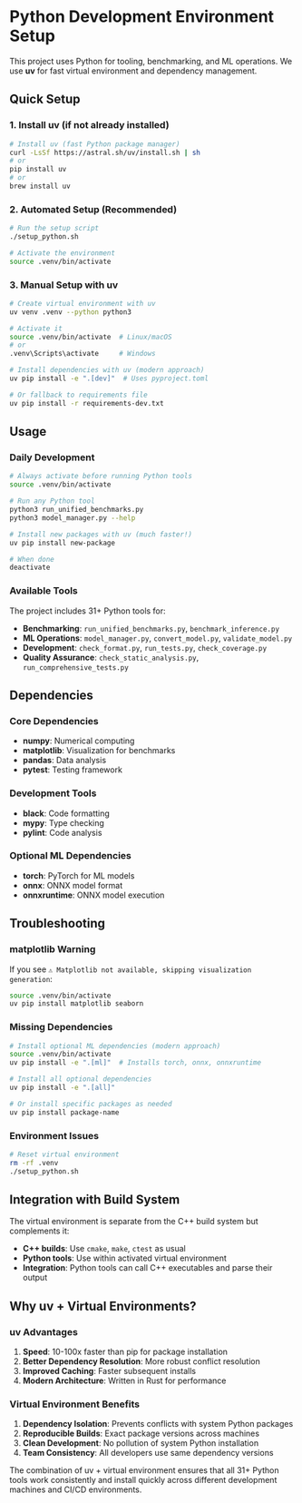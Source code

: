 # Python Development Environment Setup

This project uses Python for tooling, benchmarking, and ML operations. We use **uv** for fast virtual environment and dependency management.

## Quick Setup

### 1. Install uv (if not already installed)
```bash
# Install uv (fast Python package manager)
curl -LsSf https://astral.sh/uv/install.sh | sh
# or
pip install uv
# or
brew install uv
```

### 2. Automated Setup (Recommended)
```bash
# Run the setup script
./setup_python.sh

# Activate the environment
source .venv/bin/activate
```

### 3. Manual Setup with uv
```bash
# Create virtual environment with uv
uv venv .venv --python python3

# Activate it
source .venv/bin/activate  # Linux/macOS
# or
.venv\Scripts\activate     # Windows

# Install dependencies with uv (modern approach)
uv pip install -e ".[dev]"  # Uses pyproject.toml

# Or fallback to requirements file
uv pip install -r requirements-dev.txt
```

## Usage

### Daily Development
```bash
# Always activate before running Python tools
source .venv/bin/activate

# Run any Python tool
python3 run_unified_benchmarks.py
python3 model_manager.py --help

# Install new packages with uv (much faster!)
uv pip install new-package

# When done
deactivate
```

### Available Tools
The project includes 31+ Python tools for:
- **Benchmarking**: `run_unified_benchmarks.py`, `benchmark_inference.py`
- **ML Operations**: `model_manager.py`, `convert_model.py`, `validate_model.py`
- **Development**: `check_format.py`, `run_tests.py`, `check_coverage.py`
- **Quality Assurance**: `check_static_analysis.py`, `run_comprehensive_tests.py`

## Dependencies

### Core Dependencies
- **numpy**: Numerical computing
- **matplotlib**: Visualization for benchmarks
- **pandas**: Data analysis
- **pytest**: Testing framework

### Development Tools
- **black**: Code formatting
- **mypy**: Type checking
- **pylint**: Code analysis

### Optional ML Dependencies
- **torch**: PyTorch for ML models
- **onnx**: ONNX model format
- **onnxruntime**: ONNX model execution

## Troubleshooting

### matplotlib Warning
If you see `⚠️ Matplotlib not available, skipping visualization generation`:
```bash
source .venv/bin/activate
uv pip install matplotlib seaborn
```

### Missing Dependencies
```bash
# Install optional ML dependencies (modern approach)
source .venv/bin/activate
uv pip install -e ".[ml]"  # Installs torch, onnx, onnxruntime

# Install all optional dependencies
uv pip install -e ".[all]"

# Or install specific packages as needed
uv pip install package-name
```

### Environment Issues
```bash
# Reset virtual environment
rm -rf .venv
./setup_python.sh
```

## Integration with Build System

The virtual environment is separate from the C++ build system but complements it:
- **C++ builds**: Use `cmake`, `make`, `ctest` as usual
- **Python tools**: Use within activated virtual environment
- **Integration**: Python tools can call C++ executables and parse their output

## Why uv + Virtual Environments?

### uv Advantages
1. **Speed**: 10-100x faster than pip for package installation
2. **Better Dependency Resolution**: More robust conflict resolution
3. **Improved Caching**: Faster subsequent installs
4. **Modern Architecture**: Written in Rust for performance

### Virtual Environment Benefits  
1. **Dependency Isolation**: Prevents conflicts with system Python packages
2. **Reproducible Builds**: Exact package versions across machines  
3. **Clean Development**: No pollution of system Python installation
4. **Team Consistency**: All developers use same dependency versions

The combination of uv + virtual environment ensures that all 31+ Python tools work consistently and install quickly across different development machines and CI/CD environments.
